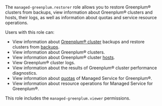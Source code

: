 The `managed-greenplum.restorer` role allows you to restore Greenplum® clusters from backups, view information about Greenplum® clusters and hosts, their logs, as well as information about quotas and service resource operations.

Users with this role can:
* View information about [Greenplum® cluster](../../managed-greenplum/concepts/index.md) backups and restore clusters from [backups](../../managed-greenplum/concepts/backup.md).
* View information about Greenplum® clusters.
* View information about Greenplum® cluster [hosts](../../managed-greenplum/concepts/instance-types.md).
* View Greenplum® cluster logs.
* View information about the results of Greenplum® cluster performance diagnostics.
* View information about [quotas](../../managed-greenplum/concepts/limits.md#quotas) of Managed Service for Greenplum®.
* View information about resource operations for Managed Service for Greenplum®.

This role includes the `managed-greenplum.viewer` permissions.